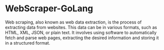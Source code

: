 # WebScraper-GoLang
Web scraping, also known as web data extraction, is the process of extracting data from websites. This data can be in various formats, such as HTML, XML, JSON, or plain text. It involves using software to automatically fetch and parse web pages, extracting the desired information and storing it in a structured format.
